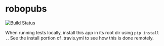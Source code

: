 # robopubs

[![Build Status](https://travis-ci.org/thomasweng15/robopubs.svg?branch=master)](https://travis-ci.org/thomasweng15/robopubs)


When running tests locally, install this app in its root dir using `pip install .`. See the install portion of .travis.yml to see how this is done remotely. 
